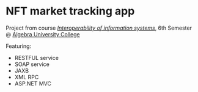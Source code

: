 # NFT market tracking app

Project from course [*Interoperability of information systems*](https://www.algebra.hr/visoko-uciliste/en/studij/undergraduate-professional-program/software-engineering/lecture-plan/interoperability-of-information-systems/3979), 6th Semester @ [Algebra University College](https://www.algebra.hr/visoko-uciliste/en/)

Featuring:
- RESTFUL service
- SOAP service
- JAXB
- XML RPC
- ASP.NET MVC